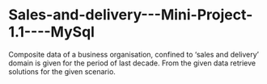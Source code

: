 # Sales-and-delivery---Mini-Project-1.1----MySql
Composite data of a business organisation, confined to ‘sales and delivery’ domain is given for the period of last decade. From the given data retrieve solutions for the given scenario.
